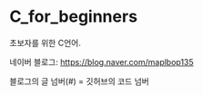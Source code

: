 # C_for_beginners

초보자를 위한 C언어.

네이버 블로그:
  https://blog.naver.com/maplbop135
  
블로그의 글 넘버(#) = 깃허브의 코드 넘버
